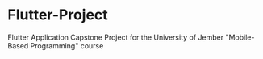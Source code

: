# Flutter-Project
Flutter Application Capstone Project for the University of Jember "Mobile-Based Programming" course
